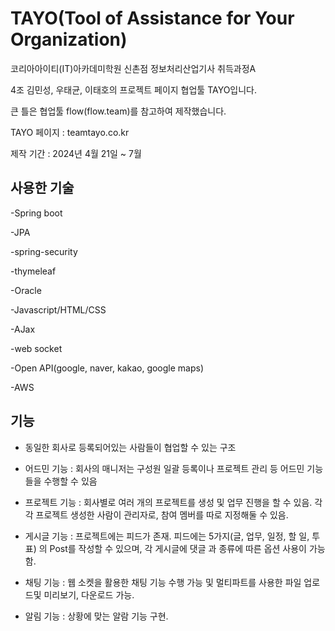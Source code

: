 # TAYO(Tool of Assistance for Your Organization)
코리아아이티(IT)아카데미학원 신촌점 정보처리산업기사 취득과정A 

4조 김민성, 우태균, 이태호의 프로젝트 페이지 협업툴 TAYO입니다.


큰 틀은 협업툴 flow(flow.team)를 참고하여 제작했습니다.

TAYO 페이지 : teamtayo.co.kr

제작 기간 : 2024년 4월 21일 ~ 7월

## 사용한 기술
-Spring boot

-JPA

-spring-security

-thymeleaf

-Oracle

-Javascript/HTML/CSS

-AJax

-web socket

-Open API(google, naver, kakao, google maps)

-AWS

## 기능
- 동일한 회사로 등록되어있는 사람들이 협업할 수 있는 구조
  
- 어드민 기능 : 회사의 매니저는 구성원 일괄 등록이나 프로젝트 관리 등 어드민 기능들을 수행할 수 있음
  
- 프로젝트 기능 : 회사별로 여러 개의 프로젝트를 생성 및 업무 진행을 할 수 있음. 각각 프로젝트 생성한 사람이 관리자로, 참여 멤버를 따로 지정해둘 수 있음.
  
- 게시글 기능 : 프로젝트에는 피드가 존재. 피드에는 5가지(글, 업무, 일정, 할 일, 투표) 의 Post를 작성할 수 있으며, 각 게시글에 댓글 과 종류에 따른 옵션 사용이 가능함.
  
- 채팅 기능 : 웹 소켓을 활용한 채팅 기능 수행 가능 및 멀티파트를 사용한 파일 업로드및 미리보기, 다운로드 가능.
  
- 알림 기능 : 상황에 맞는 알람 기능 구현.
  

